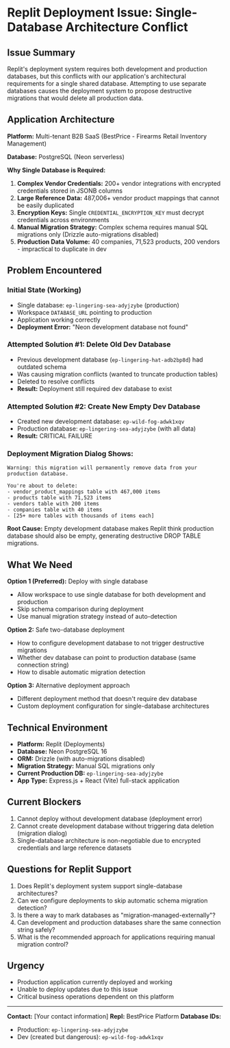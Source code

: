 # Replit Deployment Issue: Single-Database Architecture Conflict

## Issue Summary

Replit's deployment system requires both development and production databases, but this conflicts with our application's architectural requirements for a single shared database. Attempting to use separate databases causes the deployment system to propose destructive migrations that would delete all production data.

## Application Architecture

**Platform:** Multi-tenant B2B SaaS (BestPrice - Firearms Retail Inventory Management)

**Database:** PostgreSQL (Neon serverless)

**Why Single Database is Required:**

1. **Complex Vendor Credentials:** 200+ vendor integrations with encrypted credentials stored in JSONB columns
2. **Large Reference Data:** 487,006+ vendor product mappings that cannot be easily duplicated
3. **Encryption Keys:** Single `CREDENTIAL_ENCRYPTION_KEY` must decrypt credentials across environments
4. **Manual Migration Strategy:** Complex schema requires manual SQL migrations only (Drizzle auto-migrations disabled)
5. **Production Data Volume:** 40 companies, 71,523 products, 200 vendors - impractical to duplicate in dev

## Problem Encountered

### Initial State (Working)
- Single database: `ep-lingering-sea-adyjzybe` (production)
- Workspace `DATABASE_URL` pointing to production
- Application working correctly
- **Deployment Error:** "Neon development database not found"

### Attempted Solution #1: Delete Old Dev Database
- Previous development database (`ep-lingering-hat-adb2bp8d`) had outdated schema
- Was causing migration conflicts (wanted to truncate production tables)
- Deleted to resolve conflicts
- **Result:** Deployment still required dev database to exist

### Attempted Solution #2: Create New Empty Dev Database
- Created new development database: `ep-wild-fog-adwk1xqv`
- Production database: `ep-lingering-sea-adyjzybe` (with all data)
- **Result:** CRITICAL FAILURE

### Deployment Migration Dialog Shows:
```
Warning: this migration will permanently remove data from your production database.

You're about to delete:
- vendor_product_mappings table with 467,000 items
- products table with 71,523 items  
- vendors table with 200 items
- companies table with 40 items
- [25+ more tables with thousands of items each]
```

**Root Cause:** Empty development database makes Replit think production database should also be empty, generating destructive DROP TABLE migrations.

## What We Need

**Option 1 (Preferred):** Deploy with single database
- Allow workspace to use single database for both development and production
- Skip schema comparison during deployment
- Use manual migration strategy instead of auto-detection

**Option 2:** Safe two-database deployment
- How to configure development database to not trigger destructive migrations
- Whether dev database can point to production database (same connection string)
- How to disable automatic migration detection

**Option 3:** Alternative deployment approach
- Different deployment method that doesn't require dev database
- Custom deployment configuration for single-database architectures

## Technical Environment

- **Platform:** Replit (Deployments)
- **Database:** Neon PostgreSQL 16
- **ORM:** Drizzle (with auto-migrations disabled)
- **Migration Strategy:** Manual SQL migrations only
- **Current Production DB:** `ep-lingering-sea-adyjzybe`
- **App Type:** Express.js + React (Vite) full-stack application

## Current Blockers

1. Cannot deploy without development database (deployment error)
2. Cannot create development database without triggering data deletion (migration dialog)
3. Single-database architecture is non-negotiable due to encrypted credentials and large reference datasets

## Questions for Replit Support

1. Does Replit's deployment system support single-database architectures?
2. Can we configure deployments to skip automatic schema migration detection?
3. Is there a way to mark databases as "migration-managed-externally"?
4. Can development and production databases share the same connection string safely?
5. What is the recommended approach for applications requiring manual migration control?

## Urgency

- Production application currently deployed and working
- Unable to deploy updates due to this issue
- Critical business operations dependent on this platform

---

**Contact:** [Your contact information]
**Repl:** BestPrice Platform
**Database IDs:** 
- Production: `ep-lingering-sea-adyjzybe`
- Dev (created but dangerous): `ep-wild-fog-adwk1xqv`
